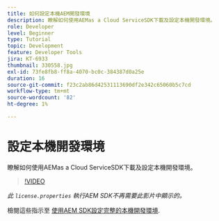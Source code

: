```yaml
---
title: 如何設定本機AEM開發環境
description: 瞭解如何使用AEMas a Cloud ServiceSDK下載及設定本機開發環境。
role: Developer
level: Beginner
type: Tutorial
topic: Development
feature: Developer Tools
jira: KT-6933
thumbnail: 330558.jpg
exl-id: 73fe8fb8-ff8a-4070-bc0c-384387d0a25e
duration: 16
source-git-commit: f23c2ab86d42531113690df2e342c65060b5c7cd
workflow-type: tm+mt
source-wordcount: '82'
ht-degree: 1%

---
```


# 設定本機開發環境

瞭解如何使用AEMas a Cloud ServiceSDK下載及設定本機開發環境。

>[!VIDEO](https://video.tv.adobe.com/v/330558?quality=12&learn=on)

_此 `license.properties` 執行AEM SDK不再需要此影片中顯示的。_

檢閱這些指示至 [使用AEM SDK設定完整的本機開發環境](https://experienceleague.adobe.com/docs/experience-manager-learn/cloud-service/local-development-environment-set-up/overview.html).
